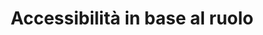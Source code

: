 ---
layout: redirect.njk
tags: page
key: roles_it
title: Accessibilità in base al ruolo
redirect: /it/accessibility/roles/
parent: accessibility_it
order: 1
---